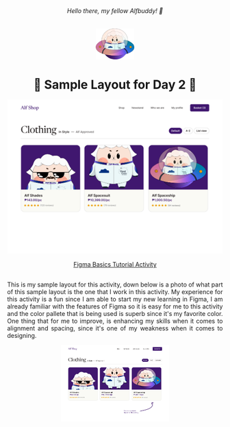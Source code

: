 ## <h6 align=center> Hello there, my fellow Alfbuddy! 💖 </h6>

<p align=center>
<img width="90px" src="../../assets/alf/alf-ufo.png">
</p>

#### <h1 align = center>💜 Sample Layout for Day 2 💜</h1>

<img src="../../assets/photos/day02-sample-layout.png">

<p align=center>
<a href="https://www.figma.com/file/X6bRrtArgboh0clmnj2oAq/AWSCC-Figma-Workshop%3A-Basics-(Community)?type=design&node-id=5-1669&mode=design&t=ZlYakcy1WDBfvNpg-0"> Figma Basics Tutorial Activity </a>
</p>

##

<p align=justify> 
This is my sample layout for this activity, down below is a photo of what part of this sample layout is the one that I work in this activity. My experience for this activity is a fun since I am able to start my new learning in Figma, I am already familiar with the features of Figma so it is easy for me to this activity and the color pallete that is being used is superb since it's my favorite color. One thing that for me to improve, is enhancing my skills when it comes to alignment and spacing, since it's one of my weakness when it comes to designing.
</p>

<p align=center>
<img width=50% src="../../assets/photos/day02-sample-layout2.png">
</p>




<!--
You've made it—great job! Now, here's the scoop: this markdown file is your **canvas**. Customize it; let your creativity flow!

Remember, you're free to add your personal touch, but keep the sacred requirements intact; they are the guardians of order here. This markdown file should include:
- Link to your own file of **"Figma Basics Tutorial"**
- Brief explanation of your experience or reflection

Ready to include your output for **Day 2**? Let the customization begin! 🚀✨
-->
<!-- You may now delete and modify the content of this file -->
